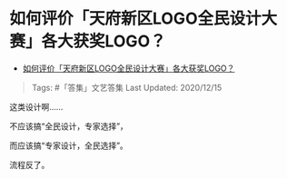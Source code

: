 # 如何评价「天府新区LOGO全民设计大赛」各大获奖LOGO？

- [如何评价「天府新区LOGO全民设计大赛」各大获奖LOGO？](https://www.zhihu.com/question/432666639/answer/1607054498)

>Tags: #「答集」文艺答集 
>Last Updated: 2020/12/15

这类设计啊……

不应该搞“全民设计，专家选择”，

而应该搞“专家设计，全民选择”。

流程反了。